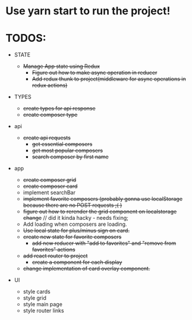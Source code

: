 # Use yarn start to run the project!

# TODOS:

- STATE

  - ~~Manage App state using Redux~~
    - ~~Figure out how to make async operation in reducer~~
    - ~~Add redux thunk to project(middleware for async operations in redux actions)~~

- TYPES

  - ~~create types for api response~~
  - ~~create composer type~~

- api

  - ~~create api requests~~
    - ~~get essential composers~~
    - ~~get most popular composers~~
    - ~~search composer by first name~~

- app

  - ~~create composer grid~~
  - ~~create composer card~~
  - implement searchBar
  - ~~implement favorite composers (probably gonna use localStorage because there are no POST requests ;( )~~
  - ~~figure out how to rerender the grid component on localstorage change~~ // did it kinda hacky - needs fixing;
  - Add loading when composers are loading.
  - ~~Use local state for plus/minus sign on card.~~
  - ~~create new state for favorite composers~~
    - ~~add new reducer with "add to favorites" and "remove from favorites" actions~~
  - ~~add react router to project~~
    - ~~create a component for each display~~
  - ~~change implementation of card overlay component.~~

- UI

  - style cards
  - style grid
  - style main page
  - style router links
